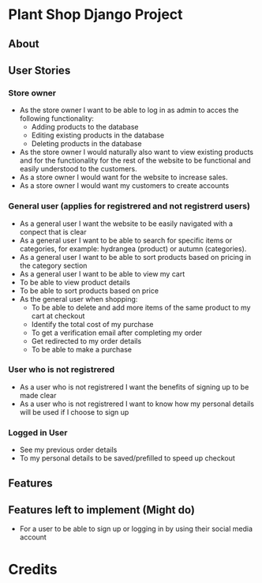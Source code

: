 # Plant Shop Django Project

## About

## User Stories 
### Store owner
* As the store owner I want to be able to log in as admin to acces the following functionality:
    * Adding products to the database
    * Editing existing products in the database
    * Deleting products in the database
* As the store owner I would naturally also want to view existing products and for the functionality for the rest of the website to be functional and easily understood to the customers.
* As a store owner I would want for the website to increase sales.
* As a store owner I would want my customers to create accounts

### General user (applies for registrered and not registrerd users)
* As a general user I want the website to be easily navigated with a conpect that is clear
* As a general user I want to be able to search for specific items or categories, for example: hydrangea (product) or autumn (categories).
* As a general user I want to be able to sort products based on pricing in the category section
* As a general user I want to be able to view my cart
* To be able to view product details
* To be able to sort products based on price
* As the general user when shopping:
    * To be able to delete and add more items of the same product to my cart at checkout
    * Identify the total cost of my purchase
    * To get a verification email after completing my order
    * Get redirected to my order details
    * To be able to make a purchase 

### User who is not registrered 
* As a user who is not registrered I want the benefits of signing up to be made clear
* As a user who is not registrered I want to know how my personal details will be used if I choose to sign up


### Logged in User
* See my previous order details
* To my personal details to be saved/prefilled to speed up checkout

## Features

## Features left to implement (Might do)
* For a user to be able to sign up or logging in by using their social media account

# Credits


